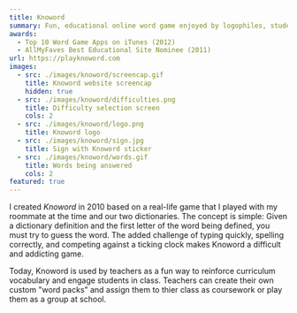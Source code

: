 ```yaml
---
title: Knoword
summary: Fun, educational online word game enjoyed by logophiles, students, and teachers alike
awards: 
  - Top 10 Word Game Apps on iTunes (2012)
  - AllMyFaves Best Educational Site Nominee (2011)
url: https://playknoword.com
images: 
  - src: ./images/knoword/screencap.gif
    title: Knoword website screencap
    hidden: true
  - src: ./images/knoword/difficulties.png
    title: Difficulty selection screen
    cols: 2
  - src: ./images/knoword/logo.png
    title: Knoword logo
  - src: ./images/knoword/sign.jpg
    title: Sign with Knoword sticker
  - src: ./images/knoword/words.gif
    title: Words being answered
    cols: 2
featured: true
---
```

I created _Knoword_ in 2010 based on a real-life game that I played with my roommate at the time and our two dictionaries. The concept is simple: Given a dictionary definition and the first letter of the word being defined, you must try to guess the word. The added challenge of typing quickly, spelling correctly, and competing against a ticking clock makes Knoword a difficult and addicting game.

Today, Knoword is used by teachers as a fun way to reinforce curriculum vocabulary and engage students in class. Teachers can create their own custom "word packs" and assign them to thier class as coursework or play them as a group at school.

